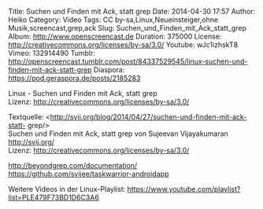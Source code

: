 Title: Suchen und Finden mit Ack, statt grep
Date: 2014-04-30 17:57
Author: Heiko
Category: Video
Tags: CC by-sa,Linux,Neueinsteiger,ohne Musik,screencast,grep,ack
Slug: Suchen_und_Finden_mit_Ack_statt_grep
Album: http://www.openscreencast.de
Duration: 375000
License: http://creativecommons.org/licenses/by-sa/3.0/
Youtube: wJc1izhskT8
Vimeo: 132914490
Tumblr: http://openscreencast.tumblr.com/post/84337529545/linux-suchen-und-finden-mit-ack-statt-grep
Diaspora: https://pod.geraspora.de/posts/2185283

Linux - Suchen und Finden mit Ack, statt grep  
Lizenz: <http://creativecommons.org/licenses/by-sa/3.0/>  
  
Textquelle: <http://svij.org/blog/2014/04/27/suchen-und-finden-mit-ack-statt-
grep/>  
Suchen und Finden mit Ack, statt grep von Sujeevan Vijayakumaran
<http://svij.org/>  
Lizenz: <http://creativecommons.org/licenses/by-sa/3.0/>  
  
<http://beyondgrep.com/documentation/>  
<https://github.com/svijee/taskwarrior-androidapp>  
  
Weitere Videos in der Linux-Playlist:
<https://www.youtube.com/playlist?list=PLE479F73BD1D6C3A6>  
  

